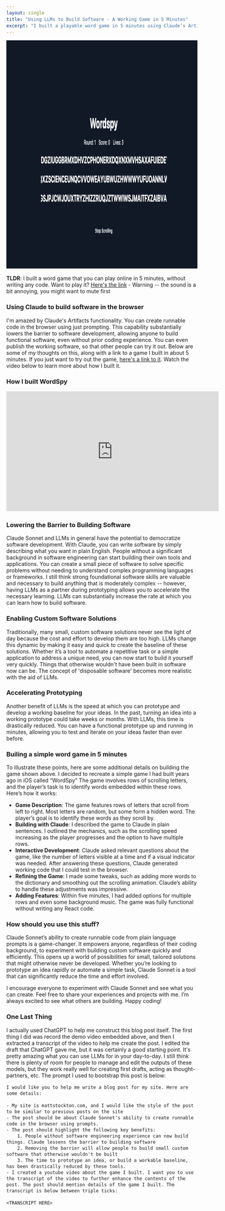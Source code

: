 ```yaml
---
layout: single
title: "Using LLMs to Build Software - A Working Game in 5 Minutes"
excerpt: "I built a playable word game in 5 minutes using Claude’s Artifacts feature — no coding required. LLMs are making software development more accessible, reducing the time to prototype, and enabling new types of small, custom applications that wouldn’t have been built before."
---
```


<img src="/docs/assets/images/wordspy/1.png" width="600px" height="600px"/>

**TLDR**: I built a word game that you can play online in 5 minutes, without writing any code. Want to play it? [Here's the link](https://claude.site/artifacts/5dda4bea-e334-42cd-a822-71dd2f098840) - Warning -- the sound is a bit annoying, you might want to mute first

### Using Claude to build software in the browser

I'm amazed by Claude's Artifacts functionality. You can create runnable code in the browser using just prompting. This capability substantially lowers the barrier to software development, allowing anyone to build functional software, even without prior coding experience. You can even publish the working software, so that other people can try it out. Below are some of my thoughts on this, along with a link to a game I built in about 5 minutes. If you just want to try out the game, [here's a link to it](https://claude.site/artifacts/5dda4bea-e334-42cd-a822-71dd2f098840). Watch the video below to learn more about how I built it. 

### How I built WordSpy

<iframe width="560" height="315" src="https://www.youtube.com/embed/zQoBKqrOlCM?si=87vW33jHUx57hcls" title="YouTube video player" frameborder="0" allow="accelerometer; autoplay; clipboard-write; encrypted-media; gyroscope; picture-in-picture; web-share" referrerpolicy="strict-origin-when-cross-origin" allowfullscreen></iframe>

### Lowering the Barrier to Building Software

Claude Sonnet and LLMs in general have the potential to democratize software development. With Claude, you can write software by simply describing what you want in plain English. People without a significant background in software engineering can start building their own tools and applications. You can create a small piece of software to solve specific problems without needing to understand complex programming languages or frameworks. I still think strong foundational software skills are valuable and necessary to build anything that is moderately complex -- however, having LLMs as a partner during prototyping allows you to accelerate the necessary learning. LLMs can substantially increase the rate at which you can learn how to build software.

### Enabling Custom Software Solutions

Traditionally, many small, custom software solutions never see the light of day because the cost and effort to develop them are too high. LLMs change this dynamic by making it easy and quick to create the baseline of these solutions. Whether it’s a tool to automate a repetitive task or a simple application to address a unique need, you can now start to build it yourself very quickly. Things that otherwise wouldn't have been built in software now can be. The concept of 'disposable software' becomes more realistic with the aid of LLMs.

### Accelerating Prototyping

Another benefit of LLMs is the speed at which you can prototype and develop a working baseline for your ideas. In the past, turning an idea into a working prototype could take weeks or months. With LLMs, this time is drastically reduced. You can have a functional prototype up and running in minutes, allowing you to test and iterate on your ideas faster than ever before.

### Builing a simple word game in 5 minutes

To illustrate these points, here are some additional details on building the game shown above. I decided to recreate a simple game I had built years ago in iOS called “WordSpy” The game involves rows of scrolling letters, and the player’s task is to identify words embedded within these rows. Here’s how it works:

- **Game Description**: The game features rows of letters that scroll from left to right. Most letters are random, but some form a hidden word. The player’s goal is to identify these words as they scroll by.
- **Building with Claude**: I described the game to Claude in plain sentences. I outlined the mechanics, such as the scrolling speed increasing as the player progresses and the option to have multiple rows.
- **Interactive Development**: Claude asked relevant questions about the game, like the number of letters visible at a time and if a visual indicator was needed. After answering these questions, Claude generated working code that I could test in the browser.
- **Refining the Game**: I made some tweaks, such as adding more words to the dictionary and smoothing out the scrolling animation. Claude’s ability to handle these adjustments was impressive.
- **Adding Features**: Within five minutes, I had added options for multiple rows and even some background music. The game was fully functional without writing any React code.


### How should you use this stuff? 

Claude Sonnet’s ability to create runnable code from plain language prompts is a game-changer. It empowers anyone, regardless of their coding background, to experiment with building custom software quickly and efficiently. This opens up a world of possibilities for small, tailored solutions that might otherwise never be developed. Whether you’re looking to prototype an idea rapidly or automate a simple task, Claude Sonnet is a tool that can significantly reduce the time and effort involved.

I encourage everyone to experiment with Claude Sonnet and see what you can create. Feel free to share your experiences and projects with me. I’m always excited to see what others are building. Happy coding!


### One Last Thing

I actually used ChatGPT to help me construct this blog post itself. The first thing I did was record the demo video embedded above, and then I extracted a transcript of the video to help me create the post. I edited the draft that ChatGPT gave me, but it was certainly a good starting point. It's pretty amazing what you can use LLMs for in your day-to-day. I still think there is plenty of room for people to manage and edit the outputs of these models, but they work really well for creating first drafts, acting as thought-partners, etc. The prompt I used to bootstrap this post is below:

```
I would like you to help me write a blog post for my site. Here are some details:

- My site is mattstockton.com, and I would like the style of the post to be similar to previous posts on the site
- The post should be about Claude Sonnet's ability to create runnable code in the browser using prompts.
- The post should highlight the following key benefits:
	1. People without software engineering experience can now build things. Claude lessens the barrier to building software
	2. Removing the barrier will allow people to build small custom software that otherwise wouldn't be built
	3. The time to prototype an idea, or build a workable baseline, has been drastically reduced by these tools.
- I created a youtube video about the game I built. I want you to use the transcript of the video to further enhance the contents of the post. The post should mention details of the game I built. The transcript is below between triple ticks:

<TRANSCRIPT HERE>
```